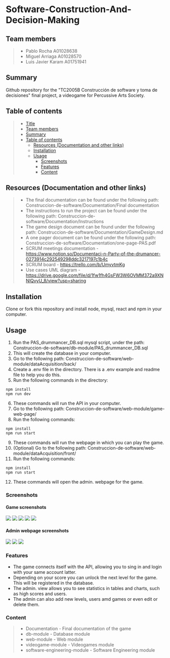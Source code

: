 # Software-Construction-And-Decision-Making

## Team members

> - Pablo Rocha A01028638
> - Miguel Arriaga A01028570
> - Luis Javier Karam A01751941

## Summary

Github repository for the "TC2005B Construcción de software y toma de decisiones" final project, a videogame for Percussive Arts Society.

## Table of contents

> - [Title](#software-construction-and-decision-making)
> - [Team members](#team-members)
> - [Summary](#summary)
> - [Table of contents](#table-of-contents)
>   - [Resources (Documentation and other links)](#resources-documentation-and-other-links)
>   - [Installation](#installation)
>   - [Usage](#usage)
>     - [Screenshots](#screenshots)
>     - [Features](#features)
>     - [Content](#content)

## Resources (Documentation and other links)

> - The final documentation can be found under the following path: Construccion-de-software/Documentation/Final documentation
> - The instructions to run the project can be found under the following path: Construccion-de-software/Documentation/Instructions
> - The game design document can be found under the following path: Construccion-de-software/Documentation/GameDesign.md
> - A one pager document can be found under the following path: Construccion-de-software/Documentation/one-page-PAS.pdf
> - SCRUM meetings documentation - https://www.notion.so/Documentaci-n-Party-of-the-drumancer-0273914c292549298ddc3217197c1b4c
> - SCRUM board - https://trello.com/b/UmyvtmKg
> - Use cases UML diagram - https://drive.google.com/file/d/1fw1fh4GsFW3W6OVMM372a9XNNlQvyU_8/view?usp=sharing

## Installation

Clone or fork this repository and install node, mysql, react and npm in your computer.

## Usage

1. Run the PAS_drummancer_DB.sql mysql script, under the path: Construccion-de-software/db-module/PAS_drummancer_DB.sql
2. This will create the database in your computer.
3. Go to the following path: Construccion-de-software/web-module/dataAcquisition/back/
4. Create a .env file in the directory. There is a .env example and readme file to help you do this.
5. Run the following commands in the directory:

```
npm install
npm run dev
```

6. These commands will run the API in your computer.
7. Go to the following path: Construccion-de-software/web-module/game-web-page/
8. Run the following commands:

```
npm install
npm run start
```

9. These commands will run the webpage in which you can play the game.
10. (Optional) Go to the following path: Construccion-de-software/web-module/dataAcquisition/front/
11. Run the following commands:

```
npm install
npm run start
```

12. These commands will open the admin. webpage for the game.

### Screenshots

#### Game screenshots

<img src="./markdown-images/game-login.png"/>
<img src="./markdown-images/game-home.png"/>
<img src="./markdown-images/game-level-select.png"/>
<img src="./markdown-images/game-gameplay.png"/>
<img src="./markdown-images/game-endgame.png"/>

#### Admin webpage screenshots

<img src="./markdown-images/admin-home.png"/>
<img src="./markdown-images/admin-graphs.png"/>
<img src="./markdown-images/admin-users.png"/>

### Features

- The game connects itself with the API, allowing you to sing in and login with your same account latter.
- Depending on your score you can unlock the next level for the game. This will be registered in the database.
- The admin. view allows you to see statistics in tables and charts, such as high scores and users.
- The admin can also add new levels, users amd games or even edit or delete them.

### Content

> - Documentation - Final documentation of the game
> - db-module - Database module
> - web-module - Web module
> - videogame-module - Videogames module
> - software-engineering-module - Software Engineering module
